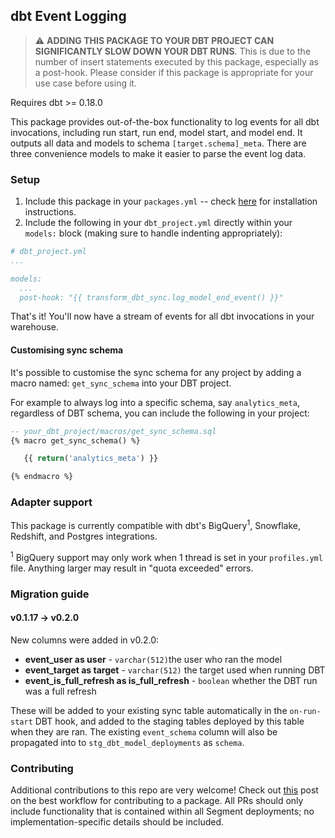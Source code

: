 ## dbt Event Logging

> :warning: **ADDING THIS PACKAGE TO YOUR DBT PROJECT CAN SIGNIFICANTLY SLOW
> DOWN YOUR DBT RUNS**. This is due to the number of insert statements executed by
> this package, especially as a post-hook. Please consider if this package is
> appropriate for your use case before using it.

Requires dbt >= 0.18.0

This package provides out-of-the-box functionality to log events for all dbt
invocations, including run start, run end, model start, and model end. It
outputs all data and models to schema `[target.schema]_meta`. There are three
convenience models to make it easier to parse the event log data.

### Setup

1. Include this package in your `packages.yml` -- check [here](https://hub.getdbt.com/dbt-labs/logging/latest/)
   for installation instructions.
2. Include the following in your `dbt_project.yml` directly within your
   `models:` block (making sure to handle indenting appropriately):

```YAML
# dbt_project.yml
...

models:
  ...
  post-hook: "{{ transform_dbt_sync.log_model_end_event() }}"
```

That's it! You'll now have a stream of events for all dbt invocations in your
warehouse.

#### Customising sync schema

It's possible to customise the sync schema for any project by adding a macro named: `get_sync_schema` into your DBT project.

For example to always log into a specific schema, say `analytics_meta`, regardless of DBT schema, you can include the following in your project:

```sql
-- your_dbt_project/macros/get_sync_schema.sql
{% macro get_sync_schema() %}

   {{ return('analytics_meta') }}

{% endmacro %}
```

### Adapter support

This package is currently compatible with dbt's BigQuery<sup>1</sup>, Snowflake, Redshift, and
Postgres integrations.

<sup>1</sup> BigQuery support may only work when 1 thread is set in your `profiles.yml` file. Anything larger may result in "quota exceeded" errors.  

### Migration guide

#### v0.1.17 -> v0.2.0

New columns were added in v0.2.0:

-   **event_user as user** - `varchar(512)`the user who ran the model
-   **event_target as target** - `varchar(512)` the target used when running DBT
-   **event_is_full_refresh as is_full_refresh** - `boolean` whether the DBT run was a full refresh

These will be added to your existing sync table automatically in the `on-run-start` DBT hook, and added to the staging tables deployed by this table when they are ran. The existing `event_schema` column will also be propagated into to `stg_dbt_model_deployments` as `schema`.

### Contributing
Additional contributions to this repo are very welcome! Check out [this](https://discourse.getdbt.com/t/contributing-to-an-external-dbt-package/657) post on the best workflow for contributing to a package. All PRs should only include functionality that is contained within all Segment deployments; no implementation-specific details should be included.
